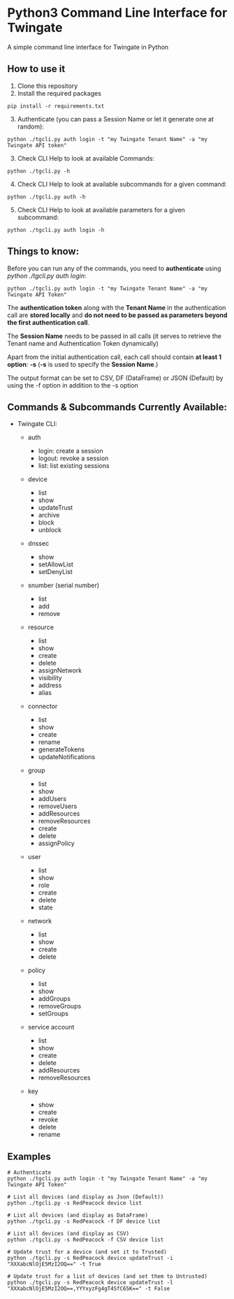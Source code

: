 # Python3 Command Line Interface for Twingate

A simple command line interface for Twingate in Python

## How to use it

1. Clone this repository
2. Install the required packages

```
pip install -r requirements.txt
```

3. Authenticate (you can pass a Session Name or let it generate one at random):

```
python ./tgcli.py auth login -t "my Twingate Tenant Name" -a "my Twingate API token"
```

3. Check CLI Help to look at available Commands:

```
python ./tgcli.py -h
```

4. Check CLI Help to look at available subcommands for a given command:

```
python ./tgcli.py auth -h
```

5. Check CLI Help to look at available parameters for a given subcommand:
```
python ./tgcli.py auth login -h
```

## Things to know:

Before you can run any of the commands, you need to **authenticate** using *python ./tgcli.py auth login*:

```
python ./tgcli.py auth login -t "my Twingate Tenant Name" -a "my Twingate API Token"
```

The **authentication token** along with the **Tenant Name** in the authentication call are **stored locally** and **do not need to be passed as parameters beyond the first authentication call**.

The **Session Name** needs to be passed in all calls (it serves to retrieve the Tenant name and Authentication Token dynamically)

Apart from the initial authentication call, each call should contain **at least 1 option**: **-s** (**-s** is used to specify the **Session Name**.)

The output format can be set to CSV, DF (DataFrame) or JSON (Default) by using the -f option in addition to the -s option


## Commands & Subcommands Currently Available:

* Twingate CLI:

  * auth
    * login: create a session
    * logout: revoke a session
    * list: list existing sessions

  * device
    * list
    * show
    * updateTrust
    * archive
    * block
    * unblock

  * dnssec
    * show
    * setAllowList
    * setDenyList
    
  * snumber (serial number)
    * list
    * add
    * remove

  * resource
    * list
    * show
    * create
    * delete
    * assignNetwork
    * visibility
    * address
    * alias

  * connector
    * list
    * show
    * create
    * rename
    * generateTokens
    * updateNotifications

  * group
    * list
    * show
    * addUsers
    * removeUsers
    * addResources
    * removeResources
    * create
    * delete
    * assignPolicy

  * user
    * list
    * show
    * role
    * create
    * delete
    * state

  * network
    * list
    * show
    * create
    * delete
  
  * policy
    * list
    * show
    * addGroups
    * removeGroups
    * setGroups

  * service account
    * list
    * show
    * create
    * delete
    * addResources 
    * removeResources

  * key
    * show
    * create
    * revoke
    * delete
    * rename
    

## Examples
```
# Authenticate
python ./tgcli.py auth login -t "my Twingate Tenant Name" -a "my Twingate API Token"
```

```
# List all devices (and display as Json (Default))
python ./tgcli.py -s RedPeacock device list
```

```
# List all devices (and display as DataFrame)
python ./tgcli.py -s RedPeacock -f DF device list
```

```
# List all devices (and display as CSV)
python ./tgcli.py -s RedPeacock -f CSV device list
```

```
# Update trust for a device (and set it to Trusted)
python ./tgcli.py -s RedPeacock device updateTrust -i "XXXabcNlOjE5MzI2OQ==" -t True
```

```
# Update trust for a list of devices (and set them to Untrusted)
python ./tgcli.py -s RedPeacock device updateTrust -l "XXXabcNlOjE5MzI2OQ==,YYYxyzFg4gT4SfC65K==" -t False
```

